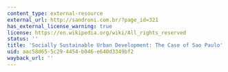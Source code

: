 ```yaml
---
content_type: external-resource
external_url: http://sandroni.com.br/?page_id=321
has_external_license_warning: true
license: https://en.wikipedia.org/wiki/All_rights_reserved
status: ''
title: 'Socially Sustainable Urban Development: The Case of Sao Paulo'
uid: aac58d65-5c29-4454-b046-e640d3349bf2
wayback_url: ''
---
```

